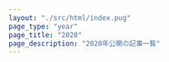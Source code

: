 ```yaml
---
layout: "./src/html/index.pug"
page_type: "year"
page_title: "2020"
page_description: "2020年公開の記事一覧"
---
```

